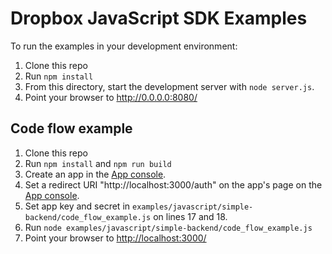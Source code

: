 # Dropbox JavaScript SDK Examples

To run the examples in your development environment:

1. Clone this repo
2. Run `npm install`
3. From this directory, start the development server with
   `node server.js`.
4. Point your browser to <http://0.0.0.0:8080/>

## Code flow example

1. Clone this repo
2. Run `npm install` and `npm run build`
3. Create an app in the [App console](https://www.dropbox.com/developers/apps).
4. Set a redirect URI "http://localhost:3000/auth" on the app's page on the [App
console](https://www.dropbox.com/developers/apps).
5. Set app key and secret in `examples/javascript/simple-backend/code_flow_example.js` on lines
17 and 18.
6. Run `node examples/javascript/simple-backend/code_flow_example.js`
7. Point your browser to <http://localhost:3000/>
